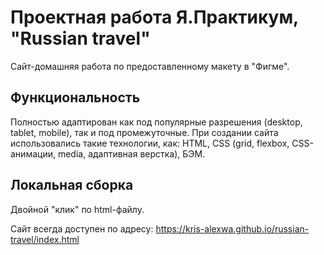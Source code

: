# Проектная работа Я.Практикум, "Russian travel"

Сайт-домашняя работа по предоставленному макету в "Фигме".

## Функциональность
Полностью адаптирован как под популярные разрешения (desktop, tablet, mobile), так и под промежуточные.
При создании сайта использовались такие технологии, как: HTML, CSS (grid, flexbox, CSS-анимации, media, адаптивная верстка), БЭМ.

## Локальная сборка
Двойной "клик" по html-файлу.

Сайт всегда доступен по адресу: https://kris-alexwa.github.io/russian-travel/index.html
